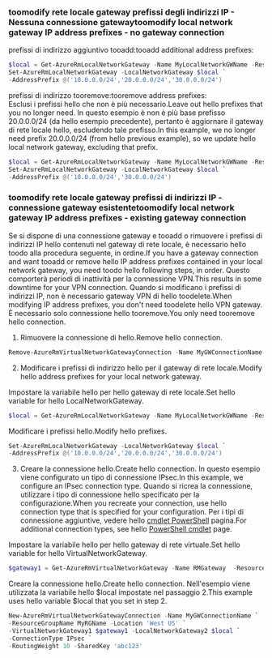 ### <span data-ttu-id="7d37f-101"><a name="noconnection"></a>toomodify rete locale gateway prefissi degli indirizzi IP - Nessuna connessione gateway</span><span class="sxs-lookup"><span data-stu-id="7d37f-101"><a name="noconnection"></a>toomodify local network gateway IP address prefixes - no gateway connection</span></span>

<span data-ttu-id="7d37f-102">prefissi di indirizzo aggiuntivo tooadd:</span><span class="sxs-lookup"><span data-stu-id="7d37f-102">tooadd additional address prefixes:</span></span>

```powershell
$local = Get-AzureRmLocalNetworkGateway -Name MyLocalNetworkGWName -ResourceGroupName MyRGName `
Set-AzureRmLocalNetworkGateway -LocalNetworkGateway $local `
-AddressPrefix @('10.0.0.0/24','20.0.0.0/24','30.0.0.0/24')
```

<span data-ttu-id="7d37f-103">prefissi di indirizzo tooremove:</span><span class="sxs-lookup"><span data-stu-id="7d37f-103">tooremove address prefixes:</span></span><br>
<span data-ttu-id="7d37f-104">Esclusi i prefissi hello che non è più necessario.</span><span class="sxs-lookup"><span data-stu-id="7d37f-104">Leave out hello prefixes that you no longer need.</span></span> <span data-ttu-id="7d37f-105">In questo esempio è non è più base prefisso 20.0.0.0/24 (da hello esempio precedente), pertanto è aggiornare il gateway di rete locale hello, escludendo tale prefisso.</span><span class="sxs-lookup"><span data-stu-id="7d37f-105">In this example, we no longer need prefix 20.0.0.0/24 (from hello previous example), so we update hello local network gateway, excluding that prefix.</span></span>

```powershell
$local = Get-AzureRmLocalNetworkGateway -Name MyLocalNetworkGWName -ResourceGroupName MyRGName `
Set-AzureRmLocalNetworkGateway -LocalNetworkGateway $local `
-AddressPrefix @('10.0.0.0/24','30.0.0.0/24')
```

### <span data-ttu-id="7d37f-106"><a name="withconnection"></a>toomodify rete locale gateway prefissi di indirizzi IP - connessione gateway esistente</span><span class="sxs-lookup"><span data-stu-id="7d37f-106"><a name="withconnection"></a>toomodify local network gateway IP address prefixes - existing gateway connection</span></span>

<span data-ttu-id="7d37f-107">Se si dispone di una connessione gateway e tooadd o rimuovere i prefissi di indirizzi IP hello contenuti nel gateway di rete locale, è necessario hello toodo alla procedura seguente, in ordine.</span><span class="sxs-lookup"><span data-stu-id="7d37f-107">If you have a gateway connection and want tooadd or remove hello IP address prefixes contained in your local network gateway, you need toodo hello following steps, in order.</span></span> <span data-ttu-id="7d37f-108">Questo comporterà periodi di inattività per la connessione VPN.</span><span class="sxs-lookup"><span data-stu-id="7d37f-108">This results in some downtime for your VPN connection.</span></span> <span data-ttu-id="7d37f-109">Quando si modificano i prefissi di indirizzi IP, non è necessario gateway VPN di hello toodelete.</span><span class="sxs-lookup"><span data-stu-id="7d37f-109">When modifying IP address prefixes, you don't need toodelete hello VPN gateway.</span></span> <span data-ttu-id="7d37f-110">È necessario solo connessione hello tooremove.</span><span class="sxs-lookup"><span data-stu-id="7d37f-110">You only need tooremove hello connection.</span></span>


1. <span data-ttu-id="7d37f-111">Rimuovere la connessione di hello.</span><span class="sxs-lookup"><span data-stu-id="7d37f-111">Remove hello connection.</span></span>

  ```powershell
  Remove-AzureRmVirtualNetworkGatewayConnection -Name MyGWConnectionName -ResourceGroupName MyRGName
  ```
2. <span data-ttu-id="7d37f-112">Modificare i prefissi di indirizzo hello per il gateway di rete locale.</span><span class="sxs-lookup"><span data-stu-id="7d37f-112">Modify hello address prefixes for your local network gateway.</span></span>
   
  <span data-ttu-id="7d37f-113">Impostare la variabile hello per hello gateway di rete locale.</span><span class="sxs-lookup"><span data-stu-id="7d37f-113">Set hello variable for hello LocalNetworkGateway.</span></span>

  ```powershell
  $local = Get-AzureRmLocalNetworkGateway -Name MyLocalNetworkGWName -ResourceGroupName MyRGName
  ```
   
  <span data-ttu-id="7d37f-114">Modificare i prefissi hello.</span><span class="sxs-lookup"><span data-stu-id="7d37f-114">Modify hello prefixes.</span></span>
   
  ```powershell
  Set-AzureRmLocalNetworkGateway -LocalNetworkGateway $local `
  -AddressPrefix @('10.0.0.0/24','20.0.0.0/24','30.0.0.0/24')
  ```
3. <span data-ttu-id="7d37f-115">Creare la connessione hello.</span><span class="sxs-lookup"><span data-stu-id="7d37f-115">Create hello connection.</span></span> <span data-ttu-id="7d37f-116">In questo esempio viene configurato un tipo di connessione IPsec.</span><span class="sxs-lookup"><span data-stu-id="7d37f-116">In this example, we configure an IPsec connection type.</span></span> <span data-ttu-id="7d37f-117">Quando si ricrea la connessione, utilizzare i tipo di connessione hello specificato per la configurazione.</span><span class="sxs-lookup"><span data-stu-id="7d37f-117">When you recreate your connection, use hello connection type that is specified for your configuration.</span></span> <span data-ttu-id="7d37f-118">Per i tipi di connessione aggiuntive, vedere hello [cmdlet PowerShell](https://msdn.microsoft.com/library/mt603611.aspx) pagina.</span><span class="sxs-lookup"><span data-stu-id="7d37f-118">For additional connection types, see hello [PowerShell cmdlet](https://msdn.microsoft.com/library/mt603611.aspx) page.</span></span>
   
  <span data-ttu-id="7d37f-119">Impostare la variabile hello per hello gateway di rete virtuale.</span><span class="sxs-lookup"><span data-stu-id="7d37f-119">Set hello variable for hello VirtualNetworkGateway.</span></span>

  ```powershell
  $gateway1 = Get-AzureRmVirtualNetworkGateway -Name RMGateway  -ResourceGroupName MyRGName
  ```
   
  <span data-ttu-id="7d37f-120">Creare la connessione hello.</span><span class="sxs-lookup"><span data-stu-id="7d37f-120">Create hello connection.</span></span> <span data-ttu-id="7d37f-121">Nell'esempio viene utilizzata la variabile hello $local impostate nel passaggio 2.</span><span class="sxs-lookup"><span data-stu-id="7d37f-121">This example uses hello variable $local that you set in step 2.</span></span>

  ```powershell
  New-AzureRmVirtualNetworkGatewayConnection -Name MyGWConnectionName `
  -ResourceGroupName MyRGName -Location 'West US' `
  -VirtualNetworkGateway1 $gateway1 -LocalNetworkGateway2 $local `
  -ConnectionType IPsec `
  -RoutingWeight 10 -SharedKey 'abc123'
  ```